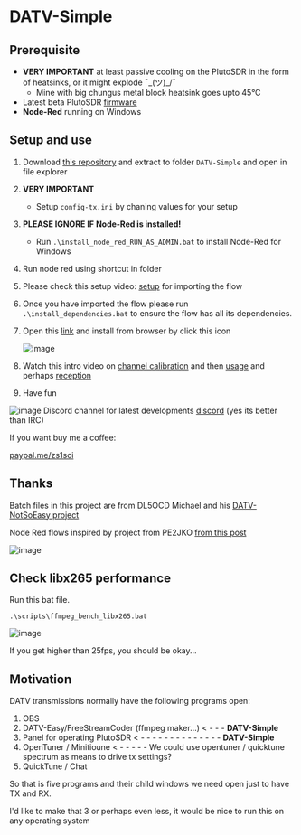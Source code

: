 # DATV-Simple

## Prerequisite 
- **VERY IMPORTANT** at least passive cooling on the PlutoSDR in the form of heatsinks, or it might explode ¯\_(ツ)_/¯
  - Mine with big chungus metal block heatsink goes upto 45°C
- Latest beta PlutoSDR [firmware](https://github.com/F5OEO/pluto-ori-ps/wiki)
- **Node-Red** running on Windows

## Setup and use
1. Download [this repository](https://github.com/Psynosaur/DATV-Simple/archive/refs/heads/main.zip) and extract to folder `DATV-Simple` and open in file explorer

2. **VERY IMPORTANT**
   - Setup `config-tx.ini` by chaning values for your setup 

4. **PLEASE IGNORE IF Node-Red is installed!**
   - Run `.\install_node_red_RUN_AS_ADMIN.bat` to install Node-Red for Windows
   
5. Run node red using shortcut in folder

6. Please check this setup video: [setup](https://www.youtube.com/watch?v=H9hI2qRMb-A) for importing the flow

7. Once you have imported the flow please run `.\install_dependencies.bat` to ensure the flow has all its dependencies.

8. Open this [link](http://127.0.0.1:1880/ui/) and install from browser by click this icon

   ![image](https://github.com/Psynosaur/DATV-Simple/assets/26934113/f5a2950f-0524-47bf-87e0-bdaa8be0e7ef)


10. Watch this intro video on [channel calibration](https://youtu.be/-ZdQOVg26_0) and then [usage](https://www.youtube.com/watch?v=8q4WMCyKtKw) and perhaps [reception](https://youtu.be/lz3GO2zCf_Q)

11. Have fun

![image](https://github.com/Psynosaur/DATV-Simple/assets/26934113/029e09e3-673f-4aff-948c-446625b9d4fe)
Discord channel for latest developments [discord](https://discord.gg/szQKjRZvuZ) (yes its better than IRC)

If you want buy me a coffee:

  [paypal.me/zs1sci](https://paypal.me/zs1sci?country.x=ZA&locale.x=en_US)

## Thanks 
Batch files in this project are from DL5OCD Michael and his [DATV-NotSoEasy project](https://groups.io/g/plutodvb/message/257)

Node Red flows inspired by project from PE2JKO [from this post](https://www.pg540.org/wiki/index.php/RFE_for_PlutoDVB2)

![image](https://github.com/Psynosaur/DATV-Simple/assets/26934113/7e3df566-6321-43ee-9fdd-a078e82543e4)

## Check libx265 performance 

 Run this bat file.

    .\scripts\ffmpeg_bench_libx265.bat

 ![image](https://github.com/Psynosaur/DATV-Simple/assets/26934113/7b0f2884-7064-4dcd-bbbf-fffbaf93f032)
 
If you get higher than 25fps, you should be okay... 

## Motivation
DATV transmissions normally have the following programs open:
 1. OBS
 2. DATV-Easy/FreeStreamCoder (ffmpeg maker...) < - - - **DATV-Simple**
 3. Panel for operating PlutoSDR  < - - - - - - - - - - - - - - **DATV-Simple**                
 4. OpenTuner / Minitioune < - - - - - We could use opentuner / quicktune spectrum as means to drive tx settings?
 5. QuickTune / Chat

So that is five programs and their child windows we need open just to have TX and RX.

I'd like to make that 3 or perhaps even less, it would be nice to run this on any operating system


